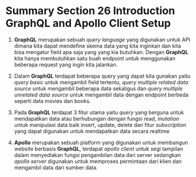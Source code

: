 # Summary Section 26 Introduction GraphQL and Apollo Client Setup

1. **GraphQL** merupakan sebuah _query language_ yang digunakan untuk API dimana kita dapat mendefine skema data yang kita inginkan dan kita bisa mengatur field apa saja yang yang kia butuhkan. Dengan **GraphQL** kita hanya membutuhkan satu buah endpoint untuk menggunakan beberapa request yang ingin kita jalankan.

2. Dalam **GraphQL** terdapat beberapa query yang dapat kita gunakan yaitu _query basic_ untuk mengambil field tertentu, _query multiple related data source_ untuk mengambil beberapa data sekaligus dan _query multiple unrelated data source_ untuk mengambil data dengan endpoint berbeda seperti data movies dan books.

3. Pada **GraphQL** terdapat 3 fitur utama yaitu _query_ yang berguna untuk mendapatkan data atau berhubungan dengan fungsi read, _mutation_ untuk manipulasi data baik insert, update, delete dan fitur _subscription_ yang dapat digunakan untuk mendapatkan data secara realtime 

4. **Apollo** merupakan sebuah platform yang digunakan untuk membangun website berbasis **GraphQL**, terdapat _apollo client_ untuk segi tampilan dalam menyediakan fungsi pengambilan data dari server sedangkan _apollo server_ digunakan untuk memproses permintaan dari klien dan mengambil data dari sumber data.
